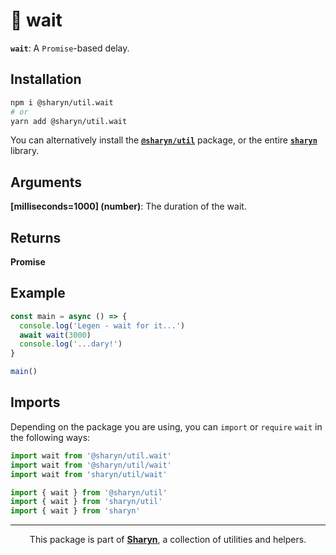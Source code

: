 # 🌹 wait

**`wait`**: A `Promise`-based delay.

## Installation

```sh
npm i @sharyn/util.wait
# or
yarn add @sharyn/util.wait
```

You can alternatively install the [**`@sharyn/util`**](https://github.com/sharynjs/sharyn/tree/master/packages/util) package, or the entire [**`sharyn`**](https://github.com/sharynjs/sharyn) library.

## Arguments

**\[milliseconds=1000\] (number)**: The duration of the wait.

## Returns

**Promise**

## Example

```js
const main = async () => {
  console.log('Legen - wait for it...')
  await wait(3000)
  console.log('...dary!')
}

main()
```

## Imports

Depending on the package you are using, you can `import` or `require` `wait` in the following ways:

```js
import wait from '@sharyn/util.wait'
import wait from '@sharyn/util/wait'
import wait from 'sharyn/util/wait'

import { wait } from '@sharyn/util'
import { wait } from 'sharyn/util'
import { wait } from 'sharyn'
```

<hr />

<p align="center">
  This package is part of <a href="https://github.com/sharynjs/sharyn"><b>Sharyn</b></a>, a collection of utilities and helpers.
</p>
